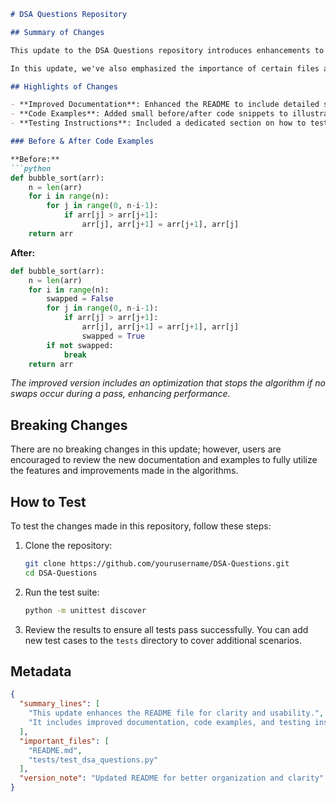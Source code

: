 ```markdown
# DSA Questions Repository

## Summary of Changes

This update to the DSA Questions repository introduces enhancements to the README file, improving clarity and usability for developers and contributors. The primary goal was to provide a more structured overview of the repository, including a clear explanation of its purpose, highlights of key features, and usage examples. Additionally, we have made it easier for potential contributors to understand how to test the code effectively.

In this update, we've also emphasized the importance of certain files and provided a better-organized layout to ensure that users can quickly find relevant information. This will help new users onboard more efficiently and encourage community contributions.

## Highlights of Changes

- **Improved Documentation**: Enhanced the README to include detailed sections for summaries, highlights, and usage examples.
- **Code Examples**: Added small before/after code snippets to illustrate the changes and usage of the algorithms effectively.
- **Testing Instructions**: Included a dedicated section on how to test the code, making it easier for contributors to validate their changes.

### Before & After Code Examples

**Before:**
```python
def bubble_sort(arr):
    n = len(arr)
    for i in range(n):
        for j in range(0, n-i-1):
            if arr[j] > arr[j+1]:
                arr[j], arr[j+1] = arr[j+1], arr[j]
    return arr
```

**After:**
```python
def bubble_sort(arr):
    n = len(arr)
    for i in range(n):
        swapped = False
        for j in range(0, n-i-1):
            if arr[j] > arr[j+1]:
                arr[j], arr[j+1] = arr[j+1], arr[j]
                swapped = True
        if not swapped:
            break
    return arr
```
*The improved version includes an optimization that stops the algorithm if no swaps occur during a pass, enhancing performance.*

## Breaking Changes

There are no breaking changes in this update; however, users are encouraged to review the new documentation and examples to fully utilize the features and improvements made in the algorithms.

## How to Test

To test the changes made in this repository, follow these steps:

1. Clone the repository:
   ```bash
   git clone https://github.com/yourusername/DSA-Questions.git
   cd DSA-Questions
   ```

2. Run the test suite:
   ```bash
   python -m unittest discover
   ```

3. Review the results to ensure all tests pass successfully. You can add new test cases to the `tests` directory to cover additional scenarios.

## Metadata
```json
{
  "summary_lines": [
    "This update enhances the README file for clarity and usability.",
    "It includes improved documentation, code examples, and testing instructions."
  ],
  "important_files": [
    "README.md",
    "tests/test_dsa_questions.py"
  ],
  "version_note": "Updated README for better organization and clarity"
}
```
```